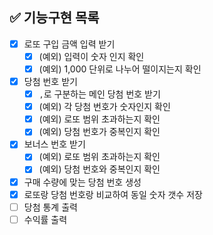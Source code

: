 ## ✅ 기능구현 목록

- [x] 로또 구입 금액 입력 받기
    - [x] (예외) 입력이 숫자 인지 확인
    - [x] (예외) 1,000 단위로 나누어 떨이지는지 확인
- [x] 당첨 번호 받기
    - [x] `,`로 구분하는 메인 당첨 번호 받기
    - [x] (예외) 각 당첨 번호가 숫자인지 확인
    - [x] (예외) 로또 범위 초과하는지 확인
    - [x] (예외) 당첨 번호가 중복인지 확인
- [x] 보너스 번호 받기
    - [x] (예외) 로또 범위 초과하는지 확인
    - [x] (예외) 당첨 번호와 중복인지 확인
- [x] 구매 수량에 맞는 당첨 번호 생성
- [x] 로또랑 당첨 번호랑 비교하여 동일 숫자 갯수 저장
- [ ] 당첨 통계 출력
- [ ] 수익률 출력